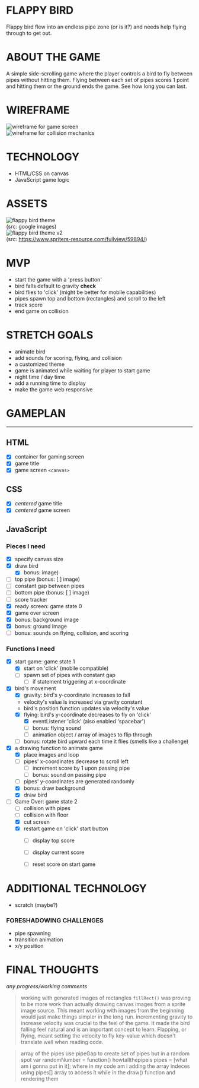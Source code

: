 # FLAPPY BIRD
Flappy bird flew into an endless pipe zone (or is it?) and needs help flying through to get out.  

# ABOUT THE GAME
A simple side-scrolling game where the player controls a bird to fly between pipes without hitting them.  Flying between each set of pipes scores 1 point and hitting them or the ground ends the game.  See how long you can last.  


# WIREFRAME  
![wireframe for game screen](/img/001-wireframe.png "Game Screen")  
![wireframe for collision mechanics](/img/002-wireframe.png "Collision Mechanics")

# TECHNOLOGY
 * HTML/CSS on canvas
 * JavaScript  game logic

# ASSETS
![flappy bird theme](/img/og-theme.png)  
(src: google images)  
![flappy bird theme v2](/img/og-theme-2.png)  
(src: https://www.spriters-resource.com/fullview/59894/)  

# MVP
 * start the game with a 'press button'
 * bird falls default to gravity **check**
 * bird flies to 'click' (might be better for mobile capabilities)
 * pipes spawn top and bottom (rectangles) and scroll to the left
 * track score
 * end game on collision

# STRETCH GOALS
 * animate bird
 * add sounds for scoring, flying, and collision
 * a customized theme
 * game is animated while waiting for player to start game
 * night time / day time
 * add a running time to display
 * make the game web responsive

# GAMEPLAN
---
## HTML
 - [X] container for gaming screen
 - [X] game title
 - [X] game screen `<canvas>`

## CSS
 - [X] *centered* game title
 - [X] *centered* game screen

## JavaScript
### Pieces I need
 - [X] specify canvas size
 - [X] draw bird 
      - [X] bonus: image)
 - [ ] top pipe (bonus: [ ] image)
 - [ ] constant gap between pipes
 - [ ] bottom pipe (bonus: [ ] image)
 - [ ] score tracker
 - [X] ready screen: game state 0
 - [X] game over screen
 - [X] bonus: background image
 - [X] bonus: ground image
 - [ ] bonus: sounds on flying, collision, and scoring
### Functions I need
 - [X] start game: game state 1
    - [X] start on 'click' (mobile compatible)
    - [ ] spawn set of pipes with constant gap
      - [ ] if statement triggering at x-coordinate
 - [X] bird's movement
    - [X] gravity: bird's y-coordinate increases to fall  
     * velocity's value is increased via gravity constant
     * bird's position function updates via velocity's value
    - [X] flying: bird's y-coordinate decreases to fly on 'click'
        - [X] eventListener 'click' (also enabled 'spacebar')
        - [ ] bonus: flying sound
        - [ ] animation object / array of images to flip through
    - [ ] bonus: rotate bird upward each time it flies (smells like a challenge)
 - [X] a drawing function to animate game
   - [X] place images and loop
    - [ ] pipes' x-coordinates decrease to scroll left
        - [ ] increment score by 1 upon passing pipe
        - [ ] bonus: sound on passing pipe
    - [ ] pipes' y-coordinates are generated randomly
    - [X] bonus: draw background
    - [X] draw bird
 - [ ] Game Over: game state 2
    - [ ] collision with pipes
    - [ ] collision with floor
    - [X] cut screen
    - [X] restart game on 'click' start button
        - [ ] display top score
        - [ ] display current score
        - [ ] reset score on start game


# ADDITIONAL TECHNOLOGY
 * scratch (maybe?)

### FORESHADOWING CHALLENGES
 * pipe spawning 
 * transition animation
 * x/y position

# FINAL THOUGHTS
*any progress/working comments*
> working with generated images of rectangles `fillRect()` was proving to be more work than actually drawing canvas images from a sprite image source.  This meant working with images from the beginning would just make things simpler in the long run.
> incrementing gravity to increase velocity was crucial to the feel of the game.  It made the bird falling feel natural and is an important concept to learn.  Flapping, or flying, meant setting the velocity to fly key-value which doesn't translate well when reading code.

> array of the pipes
> use pipeGap to create set of pipes but in a random spot
> var randomNumber = function() howtallthepipeis 
> pipes = [what am i gonna put in it];   where in my code am i adding the array indeces
> using pipes[] array to access it while in the draw() function and rendering them